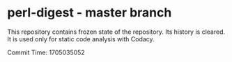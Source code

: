 # perl-digest - master branch

This repository contains frozen state of the repository.
Its history is cleared. It is used only for static code
analysis with Codacy.

Commit Time: 1705035052